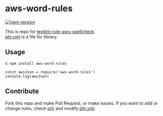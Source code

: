 # aws-word-rules
[![npm version](https://badge.fury.io/js/aws-word-rules.svg)](https://badge.fury.io/js/aws-word-rules)

This is repo for [textlint-rule-aws-spellcheck](https://github.com/37108/textlint-rule-aws-spellcheck).  
[phr.yml](phr.yml) is a file for library.

## Usage
```
$ npm install aws-word-rules
```

```
const awsJson = require('aws-word-rules')
console.log(awsJson)
```

## Contribute
Fork this repo and make Pull Request, or make Issues.
If you want to add or change rules, check [prh](https://github.com/prh/prh) and modify [phr.yml](phr.yml).

